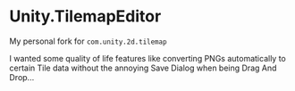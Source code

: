 # Unity.TilemapEditor

My personal fork for `com.unity.2d.tilemap`

I wanted some quality of life features like converting PNGs automatically to certain Tile data without the annoying Save Dialog when being Drag And Drop...